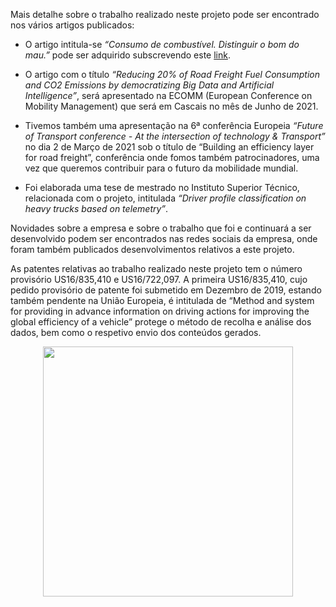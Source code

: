 
Mais detalhe sobre o trabalho realizado neste projeto pode ser encontrado nos vários artigos publicados:
   - O artigo intitula-se *“Consumo de combustível. Distinguir o bom do mau.”* pode ser adquirido subscrevendo este [link](https://meight.page.link/subscribe).

   - O artigo com o título *“Reducing 20% of Road Freight Fuel Consumption and CO2 Emissions by democratizing Big Data and Artificial Intelligence”*, será apresentado na ECOMM (European Conference on Mobility Management) que será em Cascais no mês de Junho de 2021.

   - Tivemos também uma apresentação na 6ª conferência Europeia *“Future of Transport conference - At the intersection of technology & Transport”* no dia 2 de Março de 2021 sob o título de “Building an efficiency layer for road freight”, conferência onde fomos também patrocinadores, uma vez que queremos contribuir para o futuro da mobilidade mundial.

   - Foi elaborada uma tese de mestrado no Instituto Superior Técnico, relacionada com o projeto, intitulada *“Driver profile classification on heavy trucks based on telemetry”*.

Novidades sobre a empresa e sobre o trabalho que foi e continuará a ser desenvolvido podem ser encontrados nas redes sociais da empresa, onde foram também publicados desenvolvimentos relativos a este projeto.

As patentes relativas ao trabalho realizado neste projeto tem o número provisório US16/835,410 e US16/722,097. A primeira US16/835,410, cujo pedido provisório de patente foi submetido em Dezembro de 2019, estando também pendente na União Europeia, é intitulada de “Method and system for providing in advance information on driving actions for improving the global efficiency of a vehicle” protege o método de recolha e análise dos dados, bem como o respetivo envio dos conteúdos gerados.

<p align="center">
  <a href="https://www.meight.com"><img src="https://meight-p2020-idt.s3.eu-central-1.amazonaws.com/logos.png" width="400"></a>
</p>